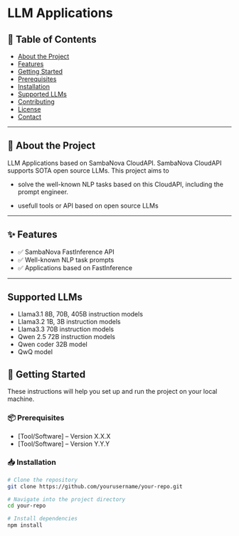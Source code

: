 # LLM Applications

## 📖 Table of Contents
- [About the Project](#about-the-project)
- [Features](#features)
- [Getting Started](#getting-started)
- [Prerequisites](#prerequisites)
- [Installation](#installation)
- [Supported LLMs](#usage)
- [Contributing](#contributing)
- [License](#license)
- [Contact](#contact)

---

## 📝 About the Project
LLM Applications based on SambaNova CloudAPI. SambaNova CloudAPI supports SOTA open source LLMs. This project
aims to 

- solve the well-known NLP tasks based on this CloudAPI, including the prompt engineer.

- usefull tools or API based on open source LLMs

---

## ✨ Features
- ✅ SambaNova FastInference API
- ✅ Well-known NLP task prompts
- ✅ Applications based on FastInference

---

## Supported LLMs
- Llama3.1 8B, 70B, 405B instruction models
- Llama3.2 1B, 3B instruction models
- Llama3.3 70B instruction models
- Qwen 2.5 72B instruction models
- Qwen coder 32B model
- QwQ model

## 🚀 Getting Started
These instructions will help you set up and run the project on your local machine.

### 📦 Prerequisites
- [Tool/Software] – Version X.X.X
- [Tool/Software] – Version Y.Y.Y

### 📥 Installation
```bash
# Clone the repository
git clone https://github.com/yourusername/your-repo.git

# Navigate into the project directory
cd your-repo

# Install dependencies
npm install
